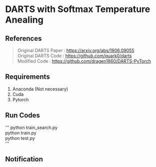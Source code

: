 # DARTS with Softmax Temperature Anealing

## References
> Original DARTS Paper : https://arxiv.org/abs/1806.09055    
> Original DARTS Code : https://github.com/quark0/darts    
> Modified Code : https://github.com/dragen1860/DARTS-PyTorch


## Requirements
1. Anaconda (Not necessary)
2. Cuda    
3. Pytorch    

## Run Codes
'''
python train_search.py    
python train.py    
python test.py    
'''

## Notification
